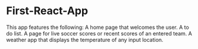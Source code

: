 # First-React-App

This app features the following:
A home page that welcomes the user.
A to do list.
A page for live soccer scores or recent scores of an entered team.
A weather app that displays the temperature of any input location.